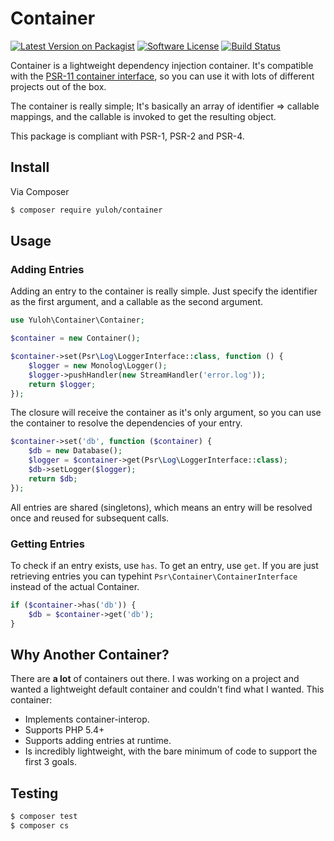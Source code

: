 # Container

[![Latest Version on Packagist][ico-version]][link-packagist]
[![Software License][ico-license]](LICENSE.md)
[![Build Status][ico-travis]][link-travis]

Container is a lightweight dependency injection container.  It's compatible with the [PSR-11 container interface](https://github.com/php-fig/fig-standards/blob/master/accepted/PSR-11-container.md), so you can use it with lots of different projects out of the box.

The container is really simple; It's basically an array of identifier => callable mappings, and the callable is invoked to get the resulting object.

This package is compliant with PSR-1, PSR-2 and PSR-4.

## Install

Via Composer

``` bash
$ composer require yuloh/container
```

## Usage

### Adding Entries

Adding an entry to the container is really simple.  Just specify the identifier as the first argument, and a callable as the second argument.

``` php
use Yuloh\Container\Container;

$container = new Container();

$container->set(Psr\Log\LoggerInterface::class, function () {
    $logger = new Monolog\Logger();
    $logger->pushHandler(new StreamHandler('error.log'));
    return $logger;
});
```

The closure will receive the container as it's only argument, so you can use the container to resolve the dependencies of your entry.

```php
$container->set('db', function ($container) {
    $db = new Database();
    $logger = $container->get(Psr\Log\LoggerInterface::class);
    $db->setLogger($logger);
    return $db;
});
```

All entries are shared (singletons), which means an entry will be resolved once and reused for subsequent calls.

### Getting Entries

To check if an entry exists, use `has`.  To get an entry, use `get`.  If you are just retrieving entries you can typehint `Psr\Container\ContainerInterface` instead of the actual Container.

```php
if ($container->has('db')) {
    $db = $container->get('db');
}
```
## Why Another Container?

There are **a lot** of containers out there.  I was working on a project and wanted a lightweight default container and couldn't find what I wanted.  This container:

- Implements container-interop.
- Supports PHP 5.4+
- Supports adding entries at runtime.
- Is incredibly lightweight, with the bare minimum of code to support the first 3 goals.

## Testing

``` bash
$ composer test
$ composer cs
```

[ico-version]: https://img.shields.io/packagist/v/yuloh/container.svg?style=flat-square
[ico-license]: https://img.shields.io/badge/license-MIT-brightgreen.svg?style=flat-square
[ico-travis]: https://img.shields.io/travis/yuloh/container/master.svg?style=flat-square

[link-packagist]: https://packagist.org/packages/yuloh/container
[link-travis]: https://travis-ci.org/yuloh/container
